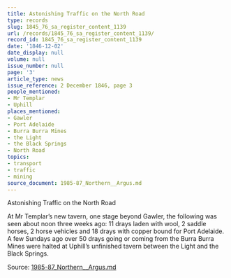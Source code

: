 ```yaml
---
title: Astonishing Traffic on the North Road
type: records
slug: 1845_76_sa_register_content_1139
url: /records/1845_76_sa_register_content_1139/
record_id: 1845_76_sa_register_content_1139
date: '1846-12-02'
date_display: null
volume: null
issue_number: null
page: '3'
article_type: news
issue_reference: 2 December 1846, page 3
people_mentioned:
- Mr Templar
- Uphill
places_mentioned:
- Gawler
- Port Adelaide
- Burra Burra Mines
- the Light
- the Black Springs
- North Road
topics:
- transport
- traffic
- mining
source_document: 1985-87_Northern__Argus.md
---
```


Astonishing Traffic on the North Road

At Mr Templar’s new tavern, one stage beyond Gawler, the following was seen about noon three weeks ago: 11 drays laden with wool, 2 saddle horses, 2 horse vehicles and 18 drays with copper bound for Port Adelaide.  A few Sundays ago over 50 drays going or coming from the Burra Burra Mines were halted at Uphill’s unfinished tavern between the Light and the Black Springs.

Source: [1985-87_Northern__Argus.md](/downloads/markdown/1985-87_Northern__Argus.md)
